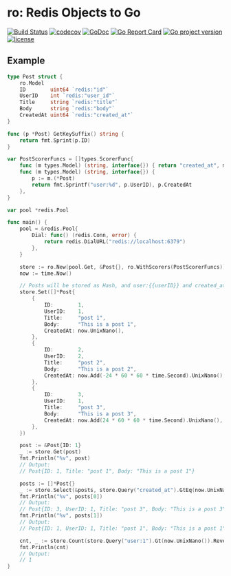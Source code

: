 # ro: Redis Objects to Go
[![Build Status](https://travis-ci.org/izumin5210/ro.svg?branch=master)](https://travis-ci.org/izumin5210/ro)
[![codecov](https://codecov.io/gh/izumin5210/ro/branch/master/graph/badge.svg)](https://codecov.io/gh/izumin5210/ro)
[![GoDoc](https://godoc.org/github.com/izumin5210/ro?status.svg)](https://godoc.org/github.com/izumin5210/ro)
[![Go Report Card](https://goreportcard.com/badge/github.com/izumin5210/ro)](https://goreportcard.com/report/github.com/izumin5210/ro)
[![Go project version](https://badge.fury.io/go/github.com%2Fizumin5210%2Fro.svg)](https://badge.fury.io/go/github.com%2Fizumin5210%2Fro)
[![license](https://img.shields.io/github/license/izumin5210/ro.svg)](./LICENSE)

## Example

```go
type Post struct {
	ro.Model
	ID        uint64 `redis:"id"`
	UserID    int `redis:"user_id"`
	Title     string `redis:"title"`
	Body      string `redis:"body"`
	CreatedAt uint64 `redis:"created_at"`
}

func (p *Post) GetKeySuffix() string {
	return fmt.Sprint(p.ID)
}

var PostScorerFuncs = []types.ScorerFunc{
	func (m types.Model) (string, interface{}) { return "created_at", m.(*Post).CreatedAt },
	func (m types.Model) (string, interface{}) {
		p := m.(*Post)
		return fmt.Sprintf("user:%d", p.UserID), p.CreatedAt
	},
}

var pool *redis.Pool

func main() {
	pool = &redis.Pool{
		Dial: func() (redis.Conn, error) {
			return redis.DialURL("redis://localhost:6379")
		},
	}

	store := ro.New(pool.Get, &Post{}, ro.WithScorers(PostScorerFuncs))
	now := time.Now()

	// Posts will be stored as Hash, and user:{{userID}} and created_at are stored as OrderedSet
	store.Set([]*Post{
		{
			ID:        1,
			UserID:    1,
			Title:     "post 1",
			Body:      "This is a post 1",
			CreatedAt: now.UnixNano(),
		},
		{
			ID:        2,
			UserID:    2,
			Title:     "post 2",
			Body:      "This is a post 2",
			CreatedAt: now.Add(-24 * 60 * 60 * time.Second).UnixNano(),
		},
		{
			ID:        3,
			UserID:    1,
			Title:     "post 3",
			Body:      "This is a post 3",
			CreatedAt: now.Add(24 * 60 * 60 * time.Second).UnixNano(),
		},
	})

	post := &Post{ID: 1}
	_ := store.Get(post)
	fmt.Println("%v", post)
	// Output:
	// Post{ID: 1, Title: "post 1", Body: "This is a post 1"}

	posts := []*Post{}
	_ := store.Select(&posts, store.Query("created_at").GtEq(now.UnixNano()).Reverse())
	fmt.Println("%v", posts[0])
	// Output:
	// Post{ID: 3, UserID: 1, Title: "post 3", Body: "This is a post 3"}
	fmt.Println("%v", posts[1])
	// Output:
	// Post{ID: 1, UserID: 1, Title: "post 1", Body: "This is a post 1"}

	cnt, _ := store.Count(store.Query("user:1").Gt(now.UnixNano()).Reverse())
	fmt.Println(cnt)
	// Output:
	// 1
}
```
